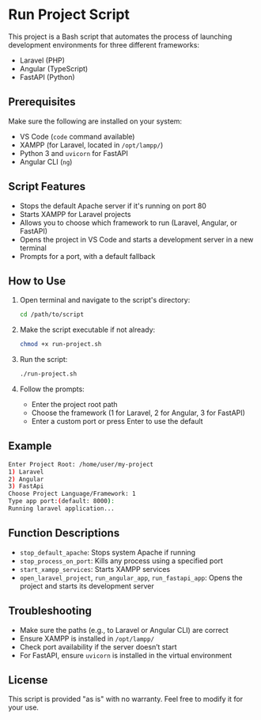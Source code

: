# Run Project Script

This project is a Bash script that automates the process of launching development environments for three different frameworks:

* Laravel (PHP)
* Angular (TypeScript)
* FastAPI (Python)

## Prerequisites

Make sure the following are installed on your system:

* VS Code (`code` command available)
* XAMPP (for Laravel, located in `/opt/lampp/`)
* Python 3 and `uvicorn` for FastAPI
* Angular CLI (`ng`)

## Script Features

* Stops the default Apache server if it's running on port 80
* Starts XAMPP for Laravel projects
* Allows you to choose which framework to run (Laravel, Angular, or FastAPI)
* Opens the project in VS Code and starts a development server in a new terminal
* Prompts for a port, with a default fallback

## How to Use

1. Open terminal and navigate to the script's directory:

   ```bash
   cd /path/to/script
   ```

2. Make the script executable if not already:

   ```bash
   chmod +x run-project.sh
   ```

3. Run the script:

   ```bash
   ./run-project.sh
   ```

4. Follow the prompts:

   * Enter the project root path
   * Choose the framework (1 for Laravel, 2 for Angular, 3 for FastAPI)
   * Enter a custom port or press Enter to use the default

## Example

```bash
Enter Project Root: /home/user/my-project
1) Laravel
2) Angular
3) FastApi
Choose Project Language/Framework: 1
Type app port:(default: 8000):
Running laravel application...
```

## Function Descriptions

* `stop_default_apache`: Stops system Apache if running
* `stop_process_on_port`: Kills any process using a specified port
* `start_xampp_services`: Starts XAMPP services
* `open_laravel_project`, `run_angular_app`, `run_fastapi_app`: Opens the project and starts its development server

## Troubleshooting

* Make sure the paths (e.g., to Laravel or Angular CLI) are correct
* Ensure XAMPP is installed in `/opt/lampp/`
* Check port availability if the server doesn’t start
* For FastAPI, ensure `uvicorn` is installed in the virtual environment

## License

This script is provided "as is" with no warranty. Feel free to modify it for your use.
